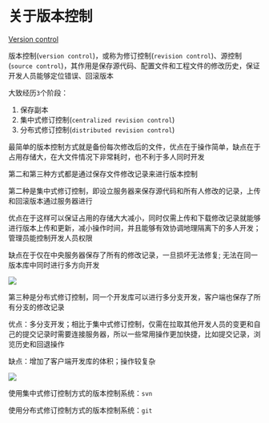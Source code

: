 
# 关于版本控制

[Version control](https://en.wikipedia.org/wiki/Version_control)

版本控制(`version control`)，或称为修订控制(`revision control`)、源控制(`source control`)，其作用是保存源代码、配置文件和工程文件的修改历史，保证开发人员能够定位错误、回滚版本

大致经历`3`个阶段：

1. 保存副本
2. 集中式修订控制(`centralized revision control`)
3. 分布式修订控制(`distributed revision control`)

最简单的版本控制方式就是备份每次修改后的文件，优点在于操作简单，缺点在于占用存储大，在大文件情况下非常耗时，也不利于多人同时开发

第二和第三种方式都是通过保存文件修改记录来进行版本控制

第二种是集中式修订控制，即设立服务器来保存源代码和所有人修改的记录，上传和回滚版本通过服务器进行

优点在于这样可以保证占用的存储大大减小，同时仅需上传和下载修改记录就能够进行版本上传和更新，减小操作时间，并且能够有效协调地理隔离下的多人开发；管理员能控制开发人员权限

缺点在于仅在中央服务器保存了所有的修改记录，一旦损坏无法修复; 无法在同一版本库中同时进行多方向开发

![](https://git-scm.com/book/en/v2/images/centralized.png)

第三种是分布式修订控制，同一个开发库可以进行多分支开发，客户端也保存了所有分支的修改记录

优点：多分支开发；相比于集中式修订控制，仅需在拉取其他开发人员的变更和自己的提交记录时需要连接服务器，所以一些常用操作更加快捷，比如提交记录，浏览历史和回退操作

缺点：增加了客户端开发库的体积；操作较复杂

![](https://git-scm.com/book/en/v2/images/distributed.png)

使用集中式修订控制方式的版本控制系统：`svn`

使用分布式修订控制方式的版本控制系统：`git`